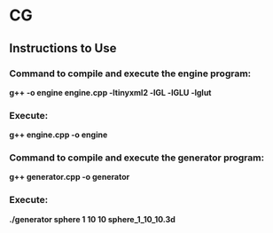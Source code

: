 # CG

## Instructions to Use

### Command to compile and execute the engine program:

**g++ -o engine engine.cpp -ltinyxml2 -lGL -lGLU -lglut**

### Execute:

**g++ engine.cpp -o engine**

### Command to compile and execute the generator program:

**g++ generator.cpp -o generator**

### Execute:

**./generator sphere 1 10 10 sphere_1_10_10.3d**